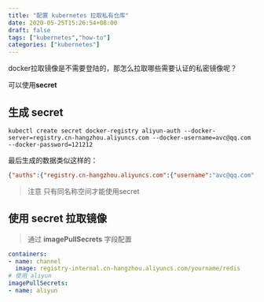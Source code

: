 ```yaml
---
title: "配置 kubernetes 拉取私有仓库"
date: 2020-05-25T15:26:54+08:00
draft: false
tags: ["kubernetes","how-to"]
categories: ["kubernetes"]
---
```


docker拉取镜像是不需要登陆的，那怎么拉取哪些需要认证的私密镜像呢？

可以使用**secret**

## 生成 **secret**

```shell
kubectl create secret docker-registry aliyun-auth --docker-server=registry.cn-hangzhou.aliyuncs.com --docker-username=avc@qq.com --docker-password=121212 
```
最后生成的数据类似这样的：
```json
{"auths":{"registry.cn-hangzhou.aliyuncs.com":{"username":"avc@qq.com","password":"121212","auth":"MTIwMjI1ODgzQHFxLmNvbTp6MTIwMaaaaaaa"}}}
```

> 注意 只有同名称空间才能使用secret

## 使用 **secret** 拉取镜像

> 通过 **imagePullSecrets** 字段配置

```yaml
containers:
- name: channel
  image: registry-internal.cn-hangzhou.aliyuncs.com/yourname/redis
# 使用 aliyun
imagePullSecrets:
- name: aliyun
```

